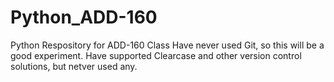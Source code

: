 # Python_ADD-160
Python Respository for ADD-160 Class
Have never used Git, so this will be a good experiment.   Have supported Clearcase and other version control solutions, but netver used any.  
